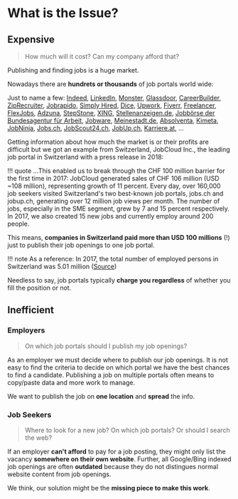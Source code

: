# What is the Issue?

## Expensive

> How much will it cost? Can my company afford that?

Publishing and finding jobs is a huge market. 

Nowadays there are **hundrets or thousands** of job portals world wide:

Just to name a few: [Indeed](https://www.indeed.com), [LinkedIn](https://www.linkedin.com), [Monster](https://www.monster.com), [Glassdoor](https://www.glassdoor.com), [CareerBuilder](https://www.careerbuilder.com), [ZipRecruiter](https://www.ziprecruiter.com), [Jobrapido](https://de.jobrapido.com), [Simply Hired](https://www.simplyhired.com), [Dice](https://www.dice.com), [Upwork](https://www.upwork.com), [Fiverr](https://www.fiverr.com), [Freelancer](https://www.freelancer.com), [FlexJobs](https://www.flexjobs.com), [Adzuna](https://www.adzuna.com), [StepStone](https://www.stepstone.de), [XING](https://www.xing.com), [Stellenanzeigen.de](https://www.stellenanzeigen.de), [Jobbörse der Bundesagentur für Arbeit](https://www.arbeitsagentur.de/jobsuche), [Jobware](https://www.jobware.de), [Meinestadt.de](https://www.meinestadt.de), [Absolventa](https://www.absolventa.de), [Kimeta](https://www.kimeta.de), [JobNinja](https://www.jobninja.com), [Jobs.ch](https://www.jobs.ch), [JobScout24.ch](https://www.jobscout24.ch), [JobUp.ch](https://www.jobup.ch), [Karriere.at](https://www.karriere.at), ...

Getting information about how much the market is or their profits are difficult but we got an example from Switzerland, JobCloud Inc., the leading job portal in Switzerland with a press release in 2018:

!!! quote
    ...This enabled us to break through the CHF 100 million barrier for the first time in 2017: JobCloud generated sales of CHF 106 million (USD ~108 million), representing growth of 11 percent. Every day, over 160,000 job seekers visited Switzerland's two best-known job portals, jobs.ch and jobup.ch, generating over 12 million job views per month. The number of jobs, especially in the SME segment, grew by 7 and 15 percent respectively. In 2017, we also created 15 new jobs and currently employ around 200 people.

This means, **companies in Switzerland paid more than USD 100 millions** (!) just to publish their job openings to one job portal.

!!! note
    As a reference: In 2017, the total number of employed persons in Switzerland was 5.01 million ([Source](https://www.swissstats.bfs.admin.ch/collection/ch.admin.bfs.swissstat.en.issue18000251800/article/issue18000251800-06))

Needless to say, job portals typically **charge you regardless** of whether you fill the position or not. 

## Inefficient 

### Employers

> On which job portals should I publish my job openings?

As an employer we must decide where to publish our job openings. It is not easy to find the criteria to decide on which portal we have the best chances to find a candidate. Publishing a job on multiple portals often means to copy/paste data and more work to manage.

We want to publish the job on **one location** and **spread** the info.

### Job Seekers

> Where to look for a new job? On which job portals? Or should I search the web?

If an employer **can't afford** to pay for a job posting, they might only list the vacancy **somewhere on their own website**. Further, all Google/Bing indexed job openings are often **outdated** because they do not distingues normal website content from job openings.

We think, our solution might be the **missing piece to make this work**.